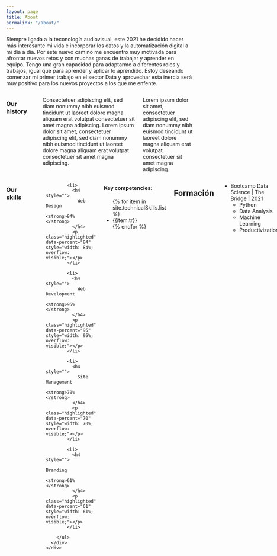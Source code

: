 ```yaml
---
layout: page
title: About
permalink: "/about/"
---
```


Siempre ligada a la teconología audiovisual, este 2021 he decidido hacer más interesante mi vida e incorporar los datos y la automatización digital a mi día a día. Por este nuevo camino me encuentro muy motivada para afrontar nuevos retos y con muchas ganas de trabajar y aprender en equipo. Tengo una gran capacidad para adaptarme a diferentes roles y trabajos, igual que para aprender y aplicar lo aprendido. Estoy deseando comenzar mi primer trabajo en el sector Data y aprovechar esta inercia será muy positivo para los nuevos proyectos a los que me enfente.


<div class="row">
    <div class="medium-6 columns">
      <h3>Our history</h3>
      <div class="spacing"></div>
      <p>Consectetuer adipiscing elit, sed diam nonummy nibh euismod tincidunt ut laoreet dolore magna aliquam erat volutpat consectetuer sit amet magna adipiscing. Lorem ipsum dolor sit amet, consectetuer adipiscing elit, sed diam nonummy nibh euismod tincidunt ut laoreet dolore magna aliquam erat volutpat consectetuer sit amet magna adipiscing.</p>
      <p>Lorem ipsum dolor sit amet, consectetuer adipiscing elit, sed diam nonummy nibh euismod tincidunt ut laoreet dolore magna aliquam erat volutpat consectetuer sit amet magna adipiscing.</p>
    </div>
    <div class="medium-6 columns">
      <h3>Our skills</h3>
      <div class="spacing"></div>
      <div class="mod modBarGraph">
        <ul class="bars">
          
            <li>
              <h4 style="">
                Web Design
                <strong>84%</strong>
              </h4>
              <p class="highlighted" data-percent="84" style="width: 84%; overflow: visible;"></p>
            </li>
          
            <li>
              <h4 style="">
                Web Development
                <strong>95%</strong>
              </h4>
              <p class="highlighted" data-percent="95" style="width: 95%; overflow: visible;"></p>
            </li>
          
            <li>
              <h4 style="">
                Site Management
                <strong>70%</strong>
              </h4>
              <p class="highlighted" data-percent="70" style="width: 70%; overflow: visible;"></p>
            </li>
          
            <li>
              <h4 style="">
                Branding
                <strong>61%</strong>
              </h4>
              <p class="highlighted" data-percent="61" style="width: 61%; overflow: visible;"></p>
            </li>
          
        </ul>
      </div>
    </div>
</div>

<div class="col-xs-9">
    <div class="row">
        <div class="col-xs-4">
            <div>
                <h4><i class="fa fa-male"></i> Key competencies:</h4>
                <ul>
                {% for item in site.technicalSkills.list %}
                    <li>{{item.tr}}</li>
                {% endfor %}
                </ul>
            </div>
        </div>
    </div>
</div>

## Formación
- Bootcamp Data Science \| The Bridge \| 2021
    - Python
    - Data Analysis
    - Machine Learning
    - Productivization
<p></p>
- [Python for everybody Specialization](https://www.coursera.org/account/accomplishments/specialization/certificate/3TXDBAXPWMG9) (5 courses) \| University of Michigan - Coursera \| 2020
<p></p>

- Licenciatura Comunicación Audiovisual \| Unversidad Complutense de Madrid \| 1999



## Experiencia

- Coordinadora de Postproducción \| [Vivocom](https://vivocom.eu/) \| 2006-2021
    - Coordinación departamento de postproducción
    - Desarrollo de revistas digitales
    - Diseño interface portales de vídeo
    - Edición, grafismo y vfx para clientes como ICEX, Cruz Roja Española, BBVA, PSOE, UNIR, Leroy Merlin y MAKRO
<p></p>

- Docente ([PEAC Comunidad de Madrid](https://www.comunidad.madrid/servicios/empleo/acreditacion-competencias-profesionales)) \| [ISEP CEU](https://www.isepceu.es/) \| 2006-2010
    - Tutora y profesora de cursos Montaje y Postproducción audiovisual (cursos para desempleados de la Comunidad de Madrid)
<p></p> 

- Jefa Técnica \| [Intereconomía Televisión](https://eltorotv.com/) \| 2004-2006
    - Gestión equipo técnico Intereconomía TV de 35 personas
    - Grafismo productora interna Intereconomía
<p></p>

- Colorista \| Aldea Films \| 2004
    - Etalonaje y postproducción de cine y publicidad
<p></p>

- Coordinadora de postproducción \| Anima2 (Grupo Globomedia) \| 1999 - 2003
    - Gestión departamento de edición y postproducción
    - Postproducción dibujos 3D
    - Edición Club Disney



